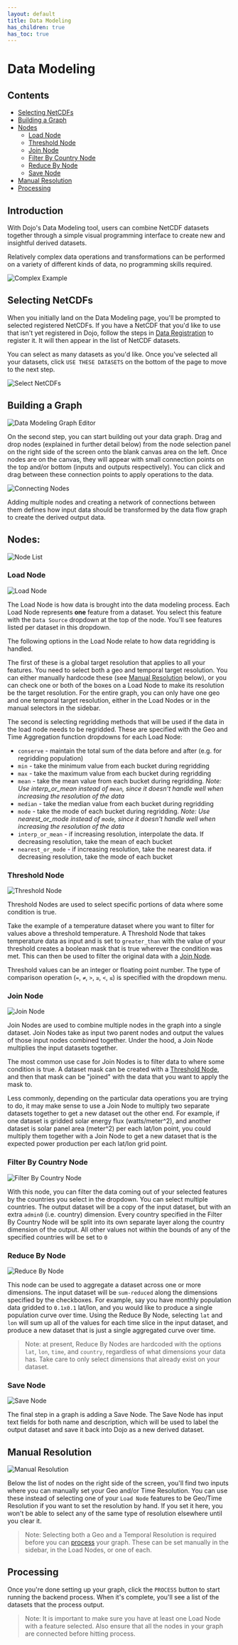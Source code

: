 ```yaml
---
layout: default
title: Data Modeling
has_children: true
has_toc: true
---
```


# Data Modeling

## Contents

- [Selecting NetCDFs](#selecting-netCDFs)
- [Building a Graph](#building-a-graph)
- [Nodes](#nodes)
  - [Load Node](#load-node)
  - [Threshold Node](#threshold-node)
  - [Join Node](#join-node)
  - [Filter By Country Node](#filter-by-country-node)
  - [Reduce By Node](#reduce-by-node)
  - [Save Node](#save-node)
- [Manual Resolution](#manual-resolution)
- [Processing](#processing)

## Introduction

With Dojo's Data Modeling tool, users can combine NetCDF datasets together through a simple visual programming interface to create new and insightful derived datasets.

Relatively complex data operations and transformations can be performed on a variety of different kinds of data, no programming skills required.

![Complex Example](imgs/data-modeling-complex-example.png)


## Selecting NetCDFs

When you initially land on the Data Modeling page, you'll be prompted to selected registered NetCDFs. If you have a NetCDF that you'd like to use that isn't yet registered in Dojo, follow the steps in [Data Registration](./data-registration) to register it. It will then appear in the list of NetCDF datasets.

You can select as many datasets as you'd like. Once you've selected all your datasets, click `USE THESE DATASETS` on the bottom of the page to move to the next step.

![Select NetCDFs](imgs/data-modeling-select-netcdfs.png)


## Building a Graph

![Data Modeling Graph Editor](imgs/data-modeling-empty-canvas.png)


On the second step, you can start building out your data graph. Drag and drop nodes (explained in further detail below) from the node selection panel on the right side of the screen onto the blank canvas area on the left. Once nodes are on the canvas, they will appear with small connection points on the top and/or bottom (inputs and outputs respectively). You can click and drag between these connection points to apply operations to the data.

![Connecting Nodes](imgs/data-modeling-connecting-nodes.png)


Adding multiple nodes and creating a network of connections between them defines how input data should be transformed by the data flow graph to create the derived output data.

## Nodes:


![Node List](imgs/data-modeling-node-list.png)


### Load Node

![Load Node](imgs/data-modeling-load-node.png)


The Load Node is how data is brought into the data modeling process. Each Load Node represents **one** feature from a dataset. You select this feature with the `Data Source` dropdown at the top of the node. You'll see features listed per dataset in this dropdown.

The following options in the Load Node relate to how data regridding is handled.

The first of these is a global target resolution that applies to all your features. You need to select both a geo and temporal target resolution. You can either manually hardcode these (see [Manual Resolution](#manual-resolution) below), or you can check one or both of the boxes on a Load Node to make its resolution be the target resolution. For the entire graph, you can only have one geo and one temporal target resolution, either in the Load Nodes or in the manual selectors in the sidebar.

The second is selecting regridding methods that will be used if the data in the load node needs to be regridded. These are specified with the Geo and Time Aggregation function dropdowns for each Load Node:
- `conserve` - maintain the total sum of the data before and after (e.g. for regridding population)
- `min` - take the minimum value from each bucket during regridding
- `max` - take the maximum value from each bucket during regridding
- `mean` - take the mean value from each bucket during regridding. *Note: Use interp_or_mean instead of `mean`, since it doesn't handle well when increasing the resolution of the data*
- `median` - take the median value from each bucket during regridding
- `mode`  - take the mode of each bucket during regridding. *Note: Use nearest_or_mode instead of `mode`, since it doesn't handle well when increasing the resolution of the data*
- `interp_or_mean`  - if increasing resolution, interpolate the data. If decreasing resolution, take the mean of each bucket
- `nearest_or_mode`  - if increasing resolution, take the nearest data. if decreasing resolution, take the mode of each bucket

### Threshold Node
![Threshold Node](imgs/data-modeling-threshold-node.png)


Threshold Nodes are used to select specific portions of data where some condition is true.

Take the example of a temperature dataset where you want to filter for values above a threshold temperature. A Threshold Node that takes temperature data as input and is set to `greater_than` with the value of your threshold creates a boolean mask that is true wherever the condition was met. This can then be used to filter the original data with a [Join Node](#join-node).

Threshold values can be an integer or floating point number. The type of comparison operation (`=`, `≠`, `>`, `≥`, `<`, `≤`)  is specified with the dropdown menu.


### Join Node
![Join Node](imgs/data-modeling-join-node.png)


Join Nodes are used to combine multiple nodes in the graph into a single dataset. Join Nodes take as input two parent nodes and output the values of those input nodes combined together. Under the hood, a Join Node multiplies the input datasets together.

The most common use case for Join Nodes is to filter data to where some condition is true. A dataset mask can be created with a [Threshold Node](#threshold-node), and then that mask can be "joined" with the data that you want to apply the mask to.

Less commonly, depending on the particular data operations you are trying to do, it may make sense to use a Join Node to multiply two separate datasets together to get a new dataset out the other end. For example, if one dataset is gridded solar energy flux (watts/meter^2), and another dataset is solar panel area (meter^2) per each lat/lon point, you could multiply them together with a Join Node to get a new dataset that is the expected power production per each lat/lon grid point.

### Filter By Country Node
![Filter By Country Node](imgs/data-modeling-filter-by-country-node.png)


With this node, you can filter the data coming out of your selected features by the countries you select in the dropdown. You can select multiple countries. The output dataset will be a copy of the input dataset, but with an extra `admin0` (i.e. country) dimension. Every country specified in the Filter By Country Node will be split into its own separate layer along the country dimension of the output. All other values not within the bounds of any of the specified countries will be set to `0`


### Reduce By Node
![Reduce By Node](imgs/data-modeling-reduce-by-node.png)


This node can be used to aggregate a dataset across one or more dimensions. The input dataset will be `sum-reduced` along the dimensions specified by the checkboxes. For example, say you have monthly population data gridded to `0.1x0.1` lat/lon, and you would like to produce a single population curve over time. Using the Reduce By Node, selecting `lat` and `lon` will sum up all of the values for each time slice in the input dataset, and produce a new dataset that is just a single aggregated curve over time.

> Note: at present, Reduce By Nodes are hardcoded with the options `lat`, `lon`, `time`, and `country`, regardless of what dimensions your data has. Take care to only select dimensions that already exist on your dataset.

### Save Node
![Save Node](imgs/data-modeling-save-node.png)


The final step in a graph is adding a Save Node. The Save Node has input text fields for both name and description, which will be used to label the output dataset and save it back into Dojo as a new derived dataset.

## Manual Resolution
![Manual Resolution](imgs/data-modeling-manual-resolution.png)


Below the list of nodes on the right side of the screen, you'll find two inputs where you can manually set your Geo and/or Time Resolution. You can use these instead of selecting one of your `Load Node` features to be Geo/Time Resolution if you want to set the resolution by hand. If you set it here, you won't be able to select any of the same type of resolution elsewhere until you clear it.

> Note: Selecting both a Geo and a Temporal Resolution is required before you can [process](#processing) your graph. These can be set manually in the sidebar, in the Load Nodes, or one of each.

## Processing
Once you're done setting up your graph, click the `PROCESS` button to start running the backend process. When it's complete, you'll see a list of the datasets that the process output. 

> Note: It is important to make sure you have at least one Load Node with a feature selected. Also ensure that all the nodes in your graph are connected before hitting process.